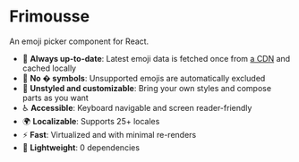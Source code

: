 # Frimousse

An emoji picker component for React.

- 🔄 **Always up-to-date**: Latest emoji data is fetched once from [a CDN](https://emojibase.dev/docs/datasets) and cached locally
- 🔣 **No � symbols**: Unsupported emojis are automatically excluded
- 🎨 **Unstyled and customizable**: Bring your own styles and compose parts as you want
- ♿️ **Accessible**: Keyboard navigable and screen reader-friendly
- 🌍 **Localizable**: Supports 25+ locales
- ⚡️ **Fast**: Virtualized and with minimal re-renders
- 💨 **Lightweight**: 0 dependencies

